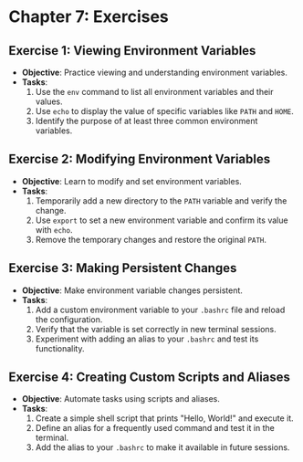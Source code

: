 # Chapter 7: Exercises

## Exercise 1: Viewing Environment Variables

- **Objective**: Practice viewing and understanding environment variables.
- **Tasks**:
  1. Use the `env` command to list all environment variables and their values.
  2. Use `echo` to display the value of specific variables like `PATH` and `HOME`.
  3. Identify the purpose of at least three common environment variables.

## Exercise 2: Modifying Environment Variables

- **Objective**: Learn to modify and set environment variables.
- **Tasks**:
  1. Temporarily add a new directory to the `PATH` variable and verify the change.
  2. Use `export` to set a new environment variable and confirm its value with `echo`.
  3. Remove the temporary changes and restore the original `PATH`.

## Exercise 3: Making Persistent Changes

- **Objective**: Make environment variable changes persistent.
- **Tasks**:
  1. Add a custom environment variable to your `.bashrc` file and reload the configuration.
  2. Verify that the variable is set correctly in new terminal sessions.
  3. Experiment with adding an alias to your `.bashrc` and test its functionality.

## Exercise 4: Creating Custom Scripts and Aliases

- **Objective**: Automate tasks using scripts and aliases.
- **Tasks**:
  1. Create a simple shell script that prints "Hello, World!" and execute it.
  2. Define an alias for a frequently used command and test it in the terminal.
  3. Add the alias to your `.bashrc` to make it available in future sessions.
